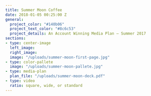 ```yaml
---
title: Summer Moon Coffee
date: 2018-01-05 00:25:00 Z
general:
  project_color: "#140b06"
  project_text_color: "#8c6c53"
  project_details: An Account Winning Media Plan – Summer 2017
sections:
- type: center-image
  left_image: 
  right_image: 
  image: "/uploads/summer-moon-first-page.jpg"
- type: color-pallete
  image: "/uploads/summer-moon-pallete.jpg"
- type: media-plan
  plan_file: "/uploads/summer-moon-deck.pdf"
- type: video
  ratio: square, wide, or standard
---
```



